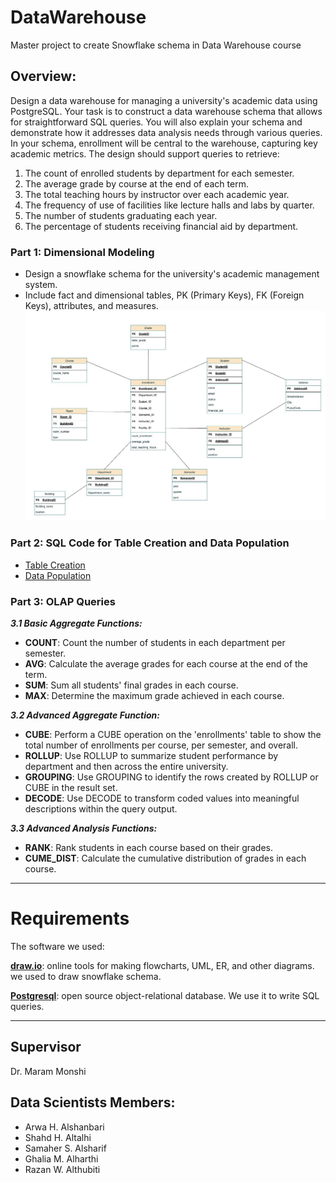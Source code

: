 # DataWarehouse
Master project to create Snowflake schema in Data Warehouse course

## Overview:
Design a data warehouse for managing a university's academic data using PostgreSQL. Your task is to construct a data warehouse schema that allows for straightforward SQL queries. You will also explain your schema and demonstrate how it addresses data analysis needs through various queries. In your schema, enrollment will be central to the warehouse, capturing key academic metrics. The design should support queries to retrieve:

1. The count of enrolled students by department for each semester.
2. The average grade by course at the end of each term.
3. The total teaching hours by instructor over each academic year.
4. The frequency of use of facilities like lecture halls and labs by quarter.
5. The number of students graduating each year.
6. The percentage of students receiving financial aid by department.

### Part 1: Dimensional Modeling 
- Design a snowflake schema for the university's academic management system. 
- Include fact and dimensional tables, PK (Primary Keys), FK (Foreign Keys), attributes,
and measures.
![alt text](Snowflake_Schema.jpg)

### Part 2: SQL Code for Table Creation and Data Population
- [Table Creation](https://github.com/Arwa-Alshanbari/DataWarehouse/blob/main/2.1%20Create%20tables.sql)
- [Data Population](2.1%20Populate%20tables.sql)

### Part 3: OLAP Queries
**_3.1 Basic Aggregate Functions:_**
- **COUNT**: Count the number of students in each department per semester.
- **AVG**: Calculate the average grades for each course at the end of the term.
- **SUM**: Sum all students' final grades in each course.
- **MAX**: Determine the maximum grade achieved in each course.

**_3.2 Advanced Aggregate Function:_**
- **CUBE**: Perform a CUBE operation on the 'enrollments' table to show the total number of
enrollments per course, per semester, and overall.
- **ROLLUP**: Use ROLLUP to summarize student performance by department and then across
the entire university.
- **GROUPING**: Use GROUPING to identify the rows created by ROLLUP or CUBE in the
result set.
- **DECODE**: Use DECODE to transform coded values into meaningful descriptions within the
query output.

**_3.3 Advanced Analysis Functions:_**
- **RANK**: Rank students in each course based on their grades.
- **CUME_DIST**: Calculate the cumulative distribution of grades in each course.
______________________________________________
# Requirements
The software we used:

**[draw.io](https://app.diagrams.net/)**: online tools for making flowcharts, UML, ER, and other diagrams. we used to draw snowflake schema.

**[Postgresql](https://www.postgresql.org/download/)**: open source object-relational database. We use it to write SQL queries.
_______________________________________________
## Supervisor 
Dr. Maram Monshi

## Data Scientists Members:
- Arwa H. Alshanbari
- Shahd H. Altalhi
- Samaher S. Alsharif
- Ghalia M. Alharthi
- Razan W. Althubiti
